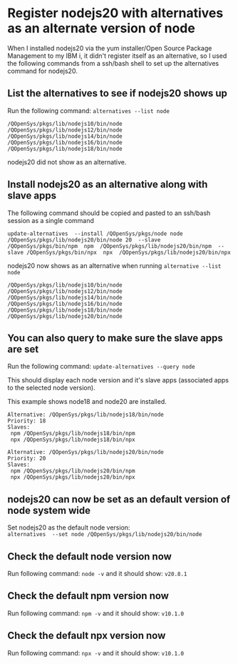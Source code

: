 # Register nodejs20 with alternatives as an alternate version of node
When I installed nodejs20 via the yum installer/Open Source Package Management to my IBM i, it didn't register itself as an alternative, so I used the following commands from a ssh/bash shell to set up the alternatives command for nodejs20.

## List the alternatives to see if nodejs20 shows up
Run the following command: ```alternatives --list node```
```
/QOpenSys/pkgs/lib/nodejs10/bin/node
/QOpenSys/pkgs/lib/nodejs12/bin/node
/QOpenSys/pkgs/lib/nodejs14/bin/node
/QOpenSys/pkgs/lib/nodejs16/bin/node
/QOpenSys/pkgs/lib/nodejs18/bin/node
```
nodejs20 did not show as an alternative. 

## Install nodejs20 as an alternative along with slave apps
The following command should be copied and pasted to an ssh/bash session as a single command
```
update-alternatives  --install /QOpenSys/pkgs/node node /QOpenSys/pkgs/lib/nodejs20/bin/node 20  --slave  /QOpenSys/pkgs/bin/npm  npm  /QOpenSys/pkgs/lib/nodejs20/bin/npm  --slave /QOpenSys/pkgs/bin/npx  npx  /QOpenSys/pkgs/lib/nodejs20/bin/npx
```
nodejs20 now shows as an alternative when running ```alternative --list node```

```
/QOpenSys/pkgs/lib/nodejs10/bin/node
/QOpenSys/pkgs/lib/nodejs12/bin/node
/QOpenSys/pkgs/lib/nodejs14/bin/node
/QOpenSys/pkgs/lib/nodejs16/bin/node
/QOpenSys/pkgs/lib/nodejs18/bin/node
/QOpenSys/pkgs/lib/nodejs20/bin/node
```

## You can also query to make sure the slave apps are set
Run the following command: ```update-alternatives --query node```    

This should display each node version and it's slave apps (associated apps to the selected node version).   

This example shows node18 and node20 are installed.    
```
Alternative: /QOpenSys/pkgs/lib/nodejs18/bin/node
Priority: 18
Slaves:
 npm /QOpenSys/pkgs/lib/nodejs18/bin/npm
 npx /QOpenSys/pkgs/lib/nodejs18/bin/npx

Alternative: /QOpenSys/pkgs/lib/nodejs20/bin/node
Priority: 20
Slaves:
 npm /QOpenSys/pkgs/lib/nodejs20/bin/npm
 npx /QOpenSys/pkgs/lib/nodejs20/bin/npx
```

## nodejs20 can now be set as an default version of node system wide   
Set nodejs20 as the default node version:   
```alternatives  --set node /QOpenSys/pkgs/lib/nodejs20/bin/node```

## Check the default node version now
Run following command: ```node -v``` and it should show: ```v20.8.1```

## Check the default npm version now
Run following command: ```npm -v``` and it should show: ```v10.1.0```

## Check the default npx version now
Run following command: ```npx -v``` and it should show: ```v10.1.0```

